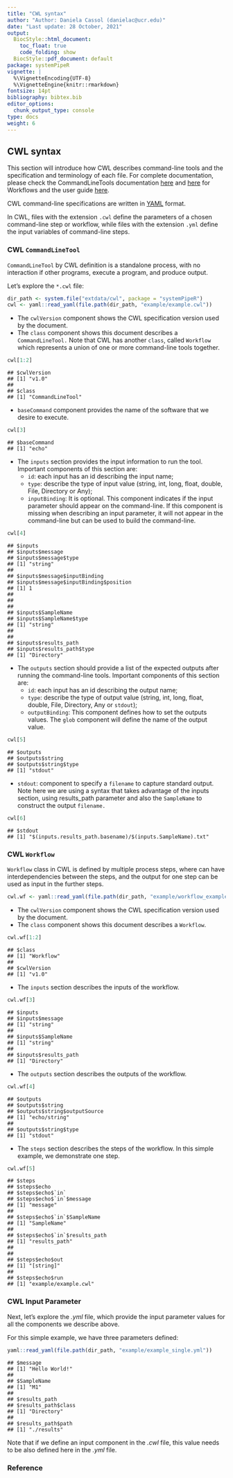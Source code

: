 ```yaml
---
title: "CWL syntax" 
author: "Author: Daniela Cassol (danielac@ucr.edu)"
date: "Last update: 28 October, 2021" 
output:
  BiocStyle::html_document:
    toc_float: true
    code_folding: show
  BiocStyle::pdf_document: default
package: systemPipeR
vignette: |
  %\VignetteEncoding{UTF-8}
  %\VignetteEngine{knitr::rmarkdown}
fontsize: 14pt
bibliography: bibtex.bib
editor_options: 
  chunk_output_type: console
type: docs
weight: 6
---
```


<script type="text/javascript">
document.addEventListener("DOMContentLoaded", function() {
  document.querySelector("h1").className = "title";
});
</script>
<script type="text/javascript">
document.addEventListener("DOMContentLoaded", function() {
  var links = document.links;  
  for (var i = 0, linksLength = links.length; i < linksLength; i++)
    if (links[i].hostname != window.location.hostname)
      links[i].target = '_blank';
});
</script>

## CWL syntax

This section will introduce how CWL describes command-line tools and the
specification and terminology of each file.
For complete documentation, please check the CommandLineTools documentation [here](https://www.commonwl.org/v1.2/CommandLineTool.html)
and [here](https://www.commonwl.org/v1.2/Workflow.html) for Workflows and the user guide [here](https://www.commonwl.org/user_guide/).

CWL command-line specifications are written in [YAML](http://yaml.org/) format.

In CWL, files with the extension `.cwl` define the parameters of a chosen
command-line step or workflow, while files with the extension `.yml` define
the input variables of command-line steps.

### CWL `CommandLineTool`

`CommandLineTool` by CWL definition is a standalone process, with no interaction
if other programs, execute a program, and produce output.

Let’s explore the `*.cwl` file:

``` r
dir_path <- system.file("extdata/cwl", package = "systemPipeR")
cwl <- yaml::read_yaml(file.path(dir_path, "example/example.cwl"))
```

-   The `cwlVersion` component shows the CWL specification version used by the document.
-   The `class` component shows this document describes a `CommandLineTool.`
    Note that CWL has another `class`, called `Workflow` which represents a union of one
    or more command-line tools together.

``` r
cwl[1:2]
```

    ## $cwlVersion
    ## [1] "v1.0"
    ## 
    ## $class
    ## [1] "CommandLineTool"

-   `baseCommand` component provides the name of the software that we desire to execute.

``` r
cwl[3]
```

    ## $baseCommand
    ## [1] "echo"

-   The `inputs` section provides the input information to run the tool. Important
    components of this section are:
    -   `id`: each input has an id describing the input name;
    -   `type`: describe the type of input value (string, int, long, float, double,
        File, Directory or Any);
    -   `inputBinding`: It is optional. This component indicates if the input
        parameter should appear on the command-line. If this component is missing
        when describing an input parameter, it will not appear in the command-line
        but can be used to build the command-line.

``` r
cwl[4]
```

    ## $inputs
    ## $inputs$message
    ## $inputs$message$type
    ## [1] "string"
    ## 
    ## $inputs$message$inputBinding
    ## $inputs$message$inputBinding$position
    ## [1] 1
    ## 
    ## 
    ## 
    ## $inputs$SampleName
    ## $inputs$SampleName$type
    ## [1] "string"
    ## 
    ## 
    ## $inputs$results_path
    ## $inputs$results_path$type
    ## [1] "Directory"

-   The `outputs` section should provide a list of the expected outputs after running the command-line tools. Important
    components of this section are:
    -   `id`: each input has an id describing the output name;
    -   `type`: describe the type of output value (string, int, long, float, double,
        File, Directory, Any or `stdout`);
    -   `outputBinding`: This component defines how to set the outputs values. The `glob` component will define the name of the output value.

``` r
cwl[5]
```

    ## $outputs
    ## $outputs$string
    ## $outputs$string$type
    ## [1] "stdout"

-   `stdout`: component to specify a `filename` to capture standard output.
    Note here we are using a syntax that takes advantage of the inputs section,
    using results\_path parameter and also the `SampleName` to construct the output `filename.`

``` r
cwl[6]
```

    ## $stdout
    ## [1] "$(inputs.results_path.basename)/$(inputs.SampleName).txt"

### CWL `Workflow`

`Workflow` class in CWL is defined by multiple process steps, where can have
interdependencies between the steps, and the output for one step can be used as
input in the further steps.

``` r
cwl.wf <- yaml::read_yaml(file.path(dir_path, "example/workflow_example.cwl"))
```

-   The `cwlVersion` component shows the CWL specification version used by the document.
-   The `class` component shows this document describes a `Workflow`.

``` r
cwl.wf[1:2]
```

    ## $class
    ## [1] "Workflow"
    ## 
    ## $cwlVersion
    ## [1] "v1.0"

-   The `inputs` section describes the inputs of the workflow.

``` r
cwl.wf[3]
```

    ## $inputs
    ## $inputs$message
    ## [1] "string"
    ## 
    ## $inputs$SampleName
    ## [1] "string"
    ## 
    ## $inputs$results_path
    ## [1] "Directory"

-   The `outputs` section describes the outputs of the workflow.

``` r
cwl.wf[4]
```

    ## $outputs
    ## $outputs$string
    ## $outputs$string$outputSource
    ## [1] "echo/string"
    ## 
    ## $outputs$string$type
    ## [1] "stdout"

-   The `steps` section describes the steps of the workflow. In this simple example,
    we demonstrate one step.

``` r
cwl.wf[5]
```

    ## $steps
    ## $steps$echo
    ## $steps$echo$`in`
    ## $steps$echo$`in`$message
    ## [1] "message"
    ## 
    ## $steps$echo$`in`$SampleName
    ## [1] "SampleName"
    ## 
    ## $steps$echo$`in`$results_path
    ## [1] "results_path"
    ## 
    ## 
    ## $steps$echo$out
    ## [1] "[string]"
    ## 
    ## $steps$echo$run
    ## [1] "example/example.cwl"

### CWL Input Parameter

Next, let’s explore the *.yml* file, which provide the input parameter values for all
the components we describe above.

For this simple example, we have three parameters defined:

``` r
yaml::read_yaml(file.path(dir_path, "example/example_single.yml"))
```

    ## $message
    ## [1] "Hello World!"
    ## 
    ## $SampleName
    ## [1] "M1"
    ## 
    ## $results_path
    ## $results_path$class
    ## [1] "Directory"
    ## 
    ## $results_path$path
    ## [1] "./results"

Note that if we define an input component in the *.cwl* file, this value needs
to be also defined here in the *.yml* file.

### Reference
